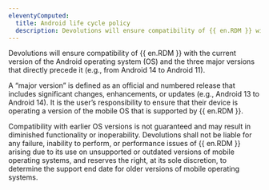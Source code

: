 ```yaml
---
eleventyComputed:
  title: Android life cycle policy
  description: Devolutions will ensure compatibility of {{ en.RDM }} with the current version of the Android operating system (OS) and up to three major versions that directly precede it.
---
```

Devolutions will ensure compatibility of {{ en.RDM }} with the current version of the Android operating system (OS) and the three major versions that directly precede it (e.g., from Android 14 to Android 11).

A “major version” is defined as an official and numbered release that includes significant changes, enhancements, or updates (e.g., Android 13 to Android 14). It is the user’s responsibility to ensure that their device is operating a version of the mobile OS that is supported by {{ en.RDM }}.

Compatibility with earlier OS versions is not guaranteed and may result in diminished functionality or inoperability. Devolutions shall not be liable for any failure, inability to perform, or performance issues of {{ en.RDM }} arising due to its use on unsupported or outdated versions of mobile operating systems, and reserves the right, at its sole discretion, to determine the support end date for older versions of mobile operating systems.
